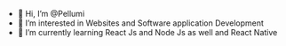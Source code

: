 - 👋 Hi, I’m @Pellumi
- 👀 I’m interested in Websites and Software application Development
- 🌱 I’m currently learning React Js and Node Js as well and React Native

<!---
Pellumi/Pellumi is a ✨ special ✨ repository because its `README.md` (this file) appears on your GitHub profile.
You can click the Preview link to take a look at your changes.
--->
